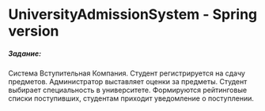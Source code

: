 # UniversityAdmissionSystem - Spring version
##### Задание:
Система Вступительная Компания. Студент регистрируется на
сдачу предметов. Администратор выставляет оценки за предметы. Студент
выбирает специальность в университете. Формируются рейтинговые списки
поступивших, студентам приходит уведомление о поступлении.